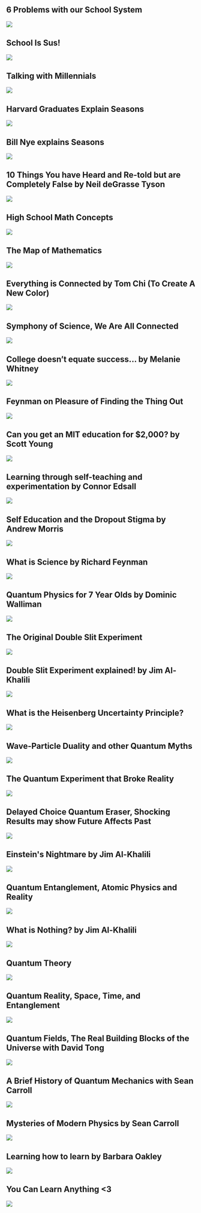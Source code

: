 6 Problems with our School System
---------------------------------

[![](/image/yid-okpg-lVWLbE.jpg)](https://www.youtube.com/watch?v=okpg-lVWLbE)

School Is Sus!
--------------

[![](/image/yid-M2fHQ9eULzk.jpg)](https://www.youtube.com/watch?v=M2fHQ9eULzk)

Talking with Millennials
------------------------

[![](/image/yid-7oHwaSs0HsE.jpg)](https://www.youtube.com/watch?v=7oHwaSs0HsE)

Harvard Graduates Explain Seasons
---------------------------------

[![](/image/yid-JXb7Oq13pjQ.jpg)](https://www.youtube.com/watch?v=JXb7Oq13pjQ)

Bill Nye explains Seasons
-------------------------

[![](/image/yid-KUU7IyfR34o.jpg)](https://www.youtube.com/watch?v=KUU7IyfR34o)

10 Things You have Heard and Re-told but are Completely False by Neil deGrasse Tyson
------------------------------------------------------------------------------------

[![](/image/yid-QOaaUHUnIz0.jpg)](https://www.youtube.com/watch?v=QOaaUHUnIz0)

High School Math Concepts
-------------------------

[![](/image/yid-TyOdLqHJqRY.jpg)](https://www.youtube.com/watch?v=TyOdLqHJqRY)

The Map of Mathematics
----------------------

[![](/image/yid-OmJ-4B-mS-Y.jpg)](https://www.youtube.com/watch?v=OmJ-4B-mS-Y)

Everything is Connected by Tom Chi (To Create A New Color)
----------------------------------------------------------

[![](/image/yid-rPh3c8Sa37M.jpg)](https://www.youtube.com/watch?v=rPh3c8Sa37M)

Symphony of Science, We Are All Connected
-----------------------------------------

[![](/image/yid-XGK84Poeynk.jpg)](https://www.youtube.com/watch?v=XGK84Poeynk)

College doesn’t equate success... by Melanie Whitney
----------------------------------------------------

[![](/image/yid-R-woAYtMP7o.jpg)](https://www.youtube.com/watch?v=R-woAYtMP7o)

Feynman on Pleasure of Finding the Thing Out
--------------------------------------------

[![](/image/yid-ba8y0Cg8Ga0.jpg)](https://www.youtube.com/watch?v=ba8y0Cg8Ga0)

Can you get an MIT education for $2,000? by Scott Young
-------------------------------------------------------

[![](/image/yid-piSLobJfZ3c.jpg)](https://www.youtube.com/watch?v=piSLobJfZ3c)

Learning through self-teaching and experimentation by Connor Edsall
-------------------------------------------------------------------

[![](/image/yid-bX_dAC8Iso8.jpg)](https://www.youtube.com/watch?v=bX_dAC8Iso8)

Self Education and the Dropout Stigma by Andrew Morris
------------------------------------------------------

[![](/image/yid-r-b0UDcd8xU.jpg)](https://www.youtube.com/watch?v=r-b0UDcd8xU)

What is Science by Richard Feynman
----------------------------------

[![](/image/yid-ok293iy7fA4.jpg)](https://www.youtube.com/watch?v=ok293iy7fA4)

Quantum Physics for 7 Year Olds by Dominic Walliman
---------------------------------------------------

[![](/image/yid-ARWBdfWpDyc.jpg)](https://www.youtube.com/watch?v=ARWBdfWpDyc)

The Original Double Slit Experiment
-----------------------------------

[![](/image/yid-Iuv6hY6zsd0.jpg)](https://www.youtube.com/watch?v=Iuv6hY6zsd0)

Double Slit Experiment explained! by Jim Al-Khalili
---------------------------------------------------

[![](/image/yid-A9tKncAdlHQ.jpg)](https://www.youtube.com/watch?v=A9tKncAdlHQ)

What is the Heisenberg Uncertainty Principle?
---------------------------------------------

[![](/image/yid-TQKELOE9eY4.jpg)](https://www.youtube.com/watch?v=TQKELOE9eY4)

Wave-Particle Duality and other Quantum Myths
---------------------------------------------

[![](/image/yid-Q2OlsMblugo.jpg)](https://www.youtube.com/watch?v=Q2OlsMblugo)

The Quantum Experiment that Broke Reality
-----------------------------------------

[![](/image/yid-p-MNSLsjjdo.jpg)](https://www.youtube.com/watch?v=p-MNSLsjjdo)

Delayed Choice Quantum Eraser, Shocking Results may show Future Affects Past
----------------------------------------------------------------------------

[![](/image/yid-0ui9ovrQuKE.jpg)](https://www.youtube.com/watch?v=0ui9ovrQuKE)

Einstein's Nightmare by Jim Al-Khalili
--------------------------------------

[![](/image/yid-f_4nYgrDJvc.jpg)](https://www.youtube.com/watch?v=f_4nYgrDJvc)

Quantum Entanglement, Atomic Physics and Reality
------------------------------------------------

[![](/image/yid-BFvJOZ51tmc.jpg)](https://www.youtube.com/watch?v=BFvJOZ51tmc)

What is Nothing? by Jim Al-Khalili
----------------------------------

[![](/image/yid-rKPv8zApee0.jpg)](https://www.youtube.com/watch?v=rKPv8zApee0)

Quantum Theory
--------------

[![](/image/yid-CBrsWPCp_rs.jpg)](https://www.youtube.com/watch?v=CBrsWPCp_rs)

Quantum Reality, Space, Time, and Entanglement
----------------------------------------------

[![](/image/yid-BFrBr8oUVXU.jpg)](https://www.youtube.com/watch?v=BFrBr8oUVXU)

Quantum Fields, The Real Building Blocks of the Universe with David Tong
------------------------------------------------------------------------

[![](/image/yid-zNVQfWC_evg.jpg)](https://www.youtube.com/watch?v=zNVQfWC_evg)

A Brief History of Quantum Mechanics with Sean Carroll
------------------------------------------------------

[![](/image/yid-5hVmeOCJjOU.jpg)](https://www.youtube.com/watch?v=5hVmeOCJjOU)

Mysteries of Modern Physics by Sean Carroll
-------------------------------------------

[![](/image/yid-rBpR0LBsUfM.jpg)](https://www.youtube.com/watch?v=rBpR0LBsUfM)

Learning how to learn by Barbara Oakley
---------------------------------------

[![](/image/yid-O96fE1E-rf8.jpg)](https://www.youtube.com/watch?v=O96fE1E-rf8)

You Can Learn Anything <3
-------------------------

[![](/image/yid-JC82Il2cjqA.jpg)](https://www.youtube.com/watch?v=JC82Il2cjqA)